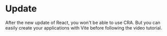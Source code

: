 # Update

After the new update of React, you won't be able to use CRA. But you can easily create your applications with Vite before following the video tutorial.
